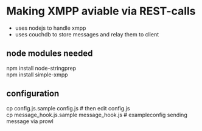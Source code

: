 # Making XMPP aviable via REST-calls
* uses nodejs to handle xmpp
* uses couchdb to store messages and relay them to client

## node modules needed
npm install node-stringprep <br>
npm install simple-xmpp

## configuration
cp config.js.sample config.js # then edit config.js <br>
cp message_hook.js.sample message_hook.js # exampleconfig sending message via prowl
